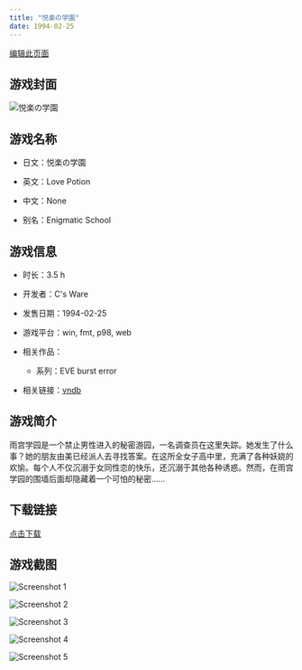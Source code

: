 ```yaml
---
title: "悦楽の学園"
date: 1994-02-25
---
```

[编辑此页面](https://github.com/ACG-3/ADV3-source/blob/main/source/_posts/games/%E6%82%A6%E6%A5%BD%E3%81%AE%E5%AD%A6%E5%9C%92.md)

## 游戏封面

![悦楽の学園](https%3A//pan.timero.xyz/onedrive/img_lib_001/%E6%82%A6%E6%A5%BD%E3%81%AE%E5%AD%A6%E5%9C%92_cover.avif)


## 游戏名称

- 日文：悦楽の学園
- 英文：Love Potion
- 中文：None

- 别名：Enigmatic School


## 游戏信息

- 时长：3.5 h
- 开发者：C's Ware
- 发售日期：1994-02-25
- 游戏平台：win, fmt, p98, web
- 相关作品：
   - 系列：EVE burst error

- 相关链接：[vndb](https://vndb.org/v740)


## 游戏简介

雨宫学园是一个禁止男性进入的秘密游园，一名调查员在这里失踪。她发生了什么事？她的朋友由美已经派人去寻找答案。在这所全女子高中里，充满了各种妖娆的欢愉。每个人不仅沉溺于女同性恋的快乐，还沉溺于其他各种诱惑。然而，在雨宫学园的围墙后面却隐藏着一个可怕的秘密......




## 下载链接

[点击下载](https://pan.timero.xyz/onedrive/adv_lib_001/%E6%82%A6%E6%A5%BD%E3%81%AE%E5%AD%A6%E5%9C%92)


## 游戏截图


![Screenshot 1](https%3A//pan.timero.xyz/onedrive/img_lib_001/%E6%82%A6%E6%A5%BD%E3%81%AE%E5%AD%A6%E5%9C%92_Screenshot_1.avif)

![Screenshot 2](https%3A//pan.timero.xyz/onedrive/img_lib_001/%E6%82%A6%E6%A5%BD%E3%81%AE%E5%AD%A6%E5%9C%92_Screenshot_2.avif)

![Screenshot 3](https%3A//pan.timero.xyz/onedrive/img_lib_001/%E6%82%A6%E6%A5%BD%E3%81%AE%E5%AD%A6%E5%9C%92_Screenshot_3.avif)

![Screenshot 4](https%3A//pan.timero.xyz/onedrive/img_lib_001/%E6%82%A6%E6%A5%BD%E3%81%AE%E5%AD%A6%E5%9C%92_Screenshot_4.avif)

![Screenshot 5](https%3A//pan.timero.xyz/onedrive/img_lib_001/%E6%82%A6%E6%A5%BD%E3%81%AE%E5%AD%A6%E5%9C%92_Screenshot_5.avif)

